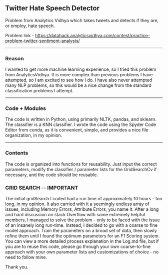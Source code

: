 ## Twitter Hate Speech Detector

Problem from Analytics Vidhya which takes tweets and detects if they are, or employ, hate speech. 

Problem link - https://datahack.analyticsvidhya.com/contest/practice-problem-twitter-sentiment-analysis/

<hr/>

### Reason
I wanted to get more machine learning experience, so I tried this problem from AnalyticsVidhya. 
It is more complex than previous problems I have attempted, so I am excited to see how I do.
I have also never attempted many NLP problems, so this would be a nice change from the standard classification problems I attempt.

<hr/>

### Code + Modules
The code is written in Python, using primarily NLTK, pandas, and sklearn. The classifier is a KNN classifier. I wrote the code using the Spyder Code Editor from conda, as it is convenient, simple, and provides a nice file organization, in my opinion.

<hr/>

### Contents
The code is organized into functions for reusability. Just input the correct parameters, modify the classifier / parameter lists for the GridSearchCv if necessary, and the code should be reusable.



### GRID SEARCH -- IMPORTANT

The initial gridSearch I coded had a run time of approximately 10 hours - too long, in my opinion. It also carried with it a seemingly endless array of issues, including Memory Errors, Attribute Errors, you name it. After a long and hard discussion on stack Overflow with some extremely helpful members, I managed to solve the problem - only to be faced with the issue of an insanely long run-time. Instead, I decided to go with a coarse to fine model approach. Train the parameters on a broad set of data, then slowly refine them until I found the optimum parameters for an F1 Scoring system. You can view a more detailed process explanation in the Log.md file, but if you are to reuse this code, please go through your own coarse-to-fine approach with your own parameter lists and customizations of choice - no need to follow mine.

Thank you.
